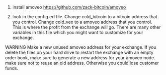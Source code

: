 1) install amoveo https://github.com/zack-bitcoin/amoveo

2) look in the config.erl file. Change cold_bitcoin to a bitcoin address that you control. Change cold_veo to a amoveo address that you control. This is where the profit from the exchange will go.
There are many other variables in this file which you might want to customize for your exchange.



WARNING
Make a new unused amoveo address for your exchange.
If you delete the files on your hard drive to restart the exchange with an empty order book, make sure to generate a new address for your amoveo node. make sure not to reuse an old address. Otherwise you could lose customer funds.
